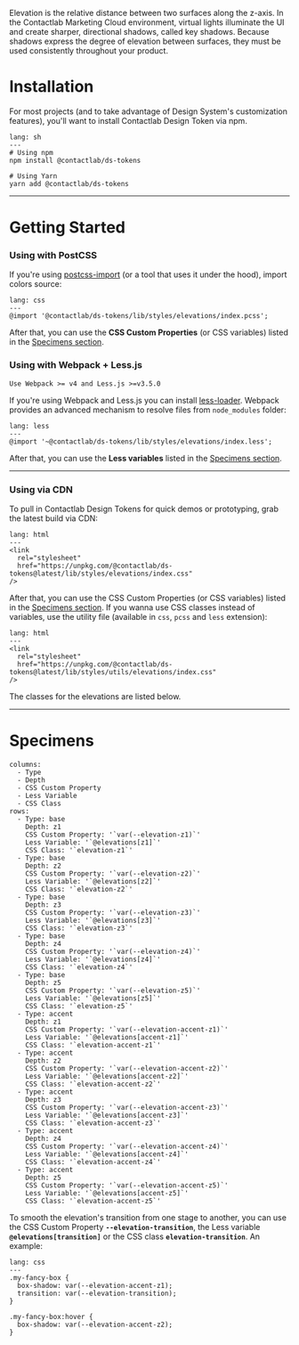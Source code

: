 Elevation is the relative distance between two surfaces along the z-axis. In the Contactlab Marketing Cloud environment, virtual lights illuminate the UI and create sharper, directional shadows, called key shadows. Because shadows express the degree of elevation between surfaces, they must be used consistently throughout your product.

# Installation

For most projects (and to take advantage of Design System's customization features), you'll want to install Contactlab Design Token via npm.

```code
lang: sh
---
# Using npm
npm install @contactlab/ds-tokens

# Using Yarn
yarn add @contactlab/ds-tokens
```

---

# Getting Started

### Using with PostCSS

If you're using [postcss-import](https://github.com/postcss/postcss-import) (or a tool that uses it under the hood), import colors source:

```code
lang: css
---
@import '@contactlab/ds-tokens/lib/styles/elevations/index.pcss';
```

After that, you can use the **CSS Custom Properties** (or CSS variables) listed in the [Specimens section](#specimens).

### Using with Webpack + Less.js

```hint
Use Webpack >= v4 and Less.js >=v3.5.0
```

If you're using Webpack and Less.js you can install [less-loader](https://github.com/webpack-contrib/less-loader). Webpack provides an advanced mechanism to resolve files from `node_modules` folder:

```code
lang: less
---
@import '~@contactlab/ds-tokens/lib/styles/elevations/index.less';
```

After that, you can use the **Less variables** listed in the [Specimens section](#specimens).

---

### Using via CDN

To pull in Contactlab Design Tokens for quick demos or prototyping, grab the latest build via CDN:

```code
lang: html
---
<link
  rel="stylesheet"
  href="https://unpkg.com/@contactlab/ds-tokens@latest/lib/styles/elevations/index.css"
/>
```

After that, you can use the CSS Custom Properties (or CSS variables) listed in the [Specimens section](#specimens).
If you wanna use CSS classes instead of variables, use the utility file (available in `css`, `pcss` and `less` extension):

```code
lang: html
---
<link
  rel="stylesheet"
  href="https://unpkg.com/@contactlab/ds-tokens@latest/lib/styles/utils/elevations/index.css"
/>
```

The classes for the elevations are listed below.

---

# Specimens

```table|span-6
columns:
  - Type
  - Depth
  - CSS Custom Property
  - Less Variable
  - CSS Class
rows:
  - Type: base
    Depth: z1
    CSS Custom Property: '`var(--elevation-z1)`'
    Less Variable: '`@elevations[z1]`'
    CSS Class: '`elevation-z1`'
  - Type: base
    Depth: z2
    CSS Custom Property: '`var(--elevation-z2)`'
    Less Variable: '`@elevations[z2]`'
    CSS Class: '`elevation-z2`'
  - Type: base
    Depth: z3
    CSS Custom Property: '`var(--elevation-z3)`'
    Less Variable: '`@elevations[z3]`'
    CSS Class: '`elevation-z3`'
  - Type: base
    Depth: z4
    CSS Custom Property: '`var(--elevation-z4)`'
    Less Variable: '`@elevations[z4]`'
    CSS Class: '`elevation-z4`'
  - Type: base
    Depth: z5
    CSS Custom Property: '`var(--elevation-z5)`'
    Less Variable: '`@elevations[z5]`'
    CSS Class: '`elevation-z5`'
  - Type: accent
    Depth: z1
    CSS Custom Property: '`var(--elevation-accent-z1)`'
    Less Variable: '`@elevations[accent-z1]`'
    CSS Class: '`elevation-accent-z1`'
  - Type: accent
    Depth: z2
    CSS Custom Property: '`var(--elevation-accent-z2)`'
    Less Variable: '`@elevations[accent-z2]`'
    CSS Class: '`elevation-accent-z2`'
  - Type: accent
    Depth: z3
    CSS Custom Property: '`var(--elevation-accent-z3)`'
    Less Variable: '`@elevations[accent-z3]`'
    CSS Class: '`elevation-accent-z3`'
  - Type: accent
    Depth: z4
    CSS Custom Property: '`var(--elevation-accent-z4)`'
    Less Variable: '`@elevations[accent-z4]`'
    CSS Class: '`elevation-accent-z4`'
  - Type: accent
    Depth: z5
    CSS Custom Property: '`var(--elevation-accent-z5)`'
    Less Variable: '`@elevations[accent-z5]`'
    CSS Class: '`elevation-accent-z5`'
```

To smooth the elevation's transition from one stage to another, you can use the CSS Custom Property **`--elevation-transition`**, the Less variable **`@elevations[transition]`** or the CSS class **`elevation-transition`**.
An example:

```code
lang: css
---
.my-fancy-box {
  box-shadow: var(--elevation-accent-z1);
  transition: var(--elevation-transition);
}

.my-fancy-box:hover {
  box-shadow: var(--elevation-accent-z2);
}
```
